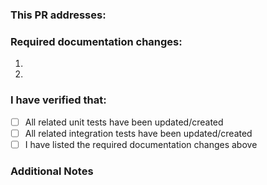 ### This PR addresses:
<!-- Put a reference to an issue number here,
     or a short description of what this PR addresses if no issue exists. -->


### Required documentation changes:
<!-- List the pages in the wiki that will need to be updated when this is merged. -->
1.
2.

### I have verified that:
<!-- Ensure all of these boxes are checked. -->
- [ ] All related unit tests have been updated/created
- [ ] All related integration tests have been updated/created
- [ ] I have listed the required documentation changes above

### Additional Notes
<!-- Put any other additional notes here for reviewers. -->
